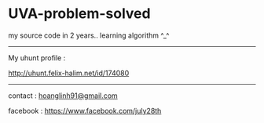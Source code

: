 UVA-problem-solved
==================

my source code in 2 years.. learning algorithm ^_^

------------------

My uhunt profile :

http://uhunt.felix-halim.net/id/174080

------------------

contact : hoanglinh91@gmail.com

facebook : https://www.facebook.com/july28th
